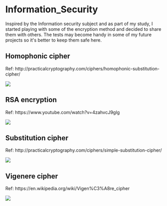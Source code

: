 # Information_Security


Inspired by the Information security subject and as part of my study, I started playing with some of the encryption method and decided to share them with others.
The tests may become handy in some of my future projects so it's better to keep them safe here.


<h2>Homophonic cipher</h2>
<p>Ref: http://practicalcryptography.com/ciphers/homophonic-substitution-cipher/</p>
<image src="https://i.gyazo.com/03abe4aaedffb311ce3ab2546a4b1f24.png">

<h2>RSA encryption</h2>
<p>Ref: https://www.youtube.com/watch?v=4zahvcJ9glg</p>
<image src="https://i.gyazo.com/b389098bb42bf38dbe314b35a7d0c7a1.png">

<h2>Substitution cipher</h2>
<p>Ref: http://practicalcryptography.com/ciphers/simple-substitution-cipher/</p>
<image src='https://i.gyazo.com/583cd932ae082aec3062ed1d41b66320.png'>


<h2>Vigenere cipher</h2>
<p>Ref: https://en.wikipedia.org/wiki/Vigen%C3%A8re_cipher</p>
<image src='https://i.gyazo.com/0baeb40b8d3e3320c2ac1fedc23a277b.png'>

